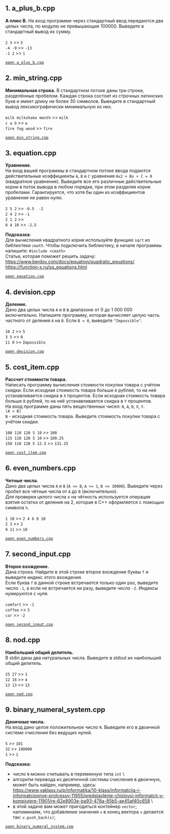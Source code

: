 ## 1. a_plus_b.cpp

**A плюс B.**
На вход программе через стандартный ввод передаются два целых числа, по модулю не превышающие 100000. Выведите в стандартный вывод их сумму. \
\
`2 3` >> `5` \
`-4 -9`	>> `-13` \
`-1 2` >> `1`

[`open a_plus_b.cpp`](https://github.com/igotbitches/coursera_cpp/blob/master/Course%201.%20White%20belt/Week%201/a_plus_b.cpp)


## 2. min_string.cpp

**Минимальная строка.**
В стандартном потоке даны три строки, разделённые пробелом. Каждая строка состоит из строчных латинских букв и имеет длину не более 30 символов. 
Выведите в стандартный вывод лексикографически минимальную из них. \
\
`milk milkshake month` >>	`milk` \
`c a b` >> `a` \
`fire fog wood` >> `fire`

[`open min_string.cpp`](https://github.com/igotbitches/coursera_cpp/blob/master/Course%201.%20White%20belt/Week%201/min_string.cpp)

## 3. equation.cpp

**Уравнение.** \
На вход вашей программы в стандартном потоке ввода подаются действительные коэффициенты `A`, `B` и `C` уравнения `Ax2 + Bx + C = 0` (квадратное уравнение). 
Выведите все его различные действительные корни в поток вывода в любом порядке, при этом разделяя корни пробелами. 
Гарантируется, что хотя бы один из коэффициентов уравнения не равен нулю. \
\
`2 5 2` >> `-0.5  -2` \
`2 4 2` >> `-1`  \
`2 1 2` >> `	`	 \
`0 4 10` >>	`-2.5` 

**Подсказка:** \
Для вычисления квадратного корня используйте функцию `sqrt` из библиотеки `cmath`. Чтобы подключить библиотеку, в начале программы напишите: `#include <cmath>` \
Статья, которая поможет решить задачу: \
https://www.berdov.com/docs/equation/quadratic_equations/ \
https://function-x.ru/sq_equations.html

[`open equation.cpp`](https://github.com/igotbitches/coursera_cpp/blob/master/Course%201.%20White%20belt/Week%201/equation.cpp)


## 4. devision.cpp

**Деление.** \
Дано два целых числа `A` и `B` в диапазоне от 0 до 1 000 000 включительно. Напишите программу, которая вычисляет целую часть частного от деления `A` на `B`.
Если `B = 0`, выведите `"Impossible"`. \
\
`10 2`  >> 	`5` \
`3 5`	 >> 	`0` \
`11 0`	>>	`Impossible`

[`open devision.cpp`](https://github.com/igotbitches/coursera_cpp/blob/master/Course%201.%20White%20belt/Week%201/devision.cpp)

## 5. cost_item.cpp

**Рассчет стоимости товара.** \
Написать программу вычисления стоимости покупки товара с учётом скидки. Если исходная стоимость товара больше `A` рублей, то на неё устанавливается скидка в `X` процентов. Если исходная стоимость товара больше `B` рублей, то на неё устанавливается скидка в `Y` процентов. \
На вход программе даны пять вещественных чисел: `N`, `A`, `B`, `X`, `Y`. \
`(A < B)` \
`N` - исходная стоимость товара. Выведите стоимость покупки товара с учётом скидки. \
\
`100 110 120 5 10` >> 	`100` \
`115 110 120 5 10` >>		`109.25` \
`150 110 120 5 12.5` >> 	`131.25` 

[`open cost_item.cpp`](https://github.com/igotbitches/coursera_cpp/blob/master/Course%201.%20White%20belt/Week%201/cost_item.cpp)

## 6. even_numbers.cpp

**Четные числа.** \
Дано два целых числа `A` и `B` (`A <= B`, `A >= 1`, `B <= 30000`). Выведите через пробел все чётные числа от `A` до `B` (включительно). \
Для проверки целого числа x на чётность используется операция взятия остатка от деления на 2, которая в C++ оформляется с помощью символа `%`. \
\
`1 10`  >>  	`2 4 6 8 10` \
`2 3`	  >>  	`2` \
`9 11`  >>		`10`

[`open even_numbers.cpp`](https://github.com/igotbitches/coursera_cpp/blob/master/Course%201.%20White%20belt/Week%201/even_numbers.cpp)

## 7. second_input.cpp

**Второе вхождение.** \
Дана строка. Найдите в этой строке второе вхождение буквы `f` и выведите индекс этого вхождения. \
Если буква `f` в данной строке встречается только один раз, выведите число `-1`, а если не встречается ни разу, выведите число `-2`. Индексы нумеруются с нуля. \
\
`comfort`  >>		`-1` \
`coffee`	>>  	`3` \
`car`	 >>		`-2`

[`open second_input.cpp`](https://github.com/igotbitches/coursera_cpp/blob/master/Course%201.%20White%20belt/Week%201/second_input.cpp)


## 8. nod.cpp

**Наибольший общий делитель.** \
В stdin даны два натуральных числа. Выведите в stdout их наибольший общий делитель. \
\
`25 27`  >>		`1` \
`12 16`	 >> 	`4` \
`13 13`	 >>		`13`

[`open nod.cpp`](https://github.com/igotbitches/coursera_cpp/blob/master/Course%201.%20White%20belt/Week%201/nod.cpp)

## 9. binary_numeral_system.cpp

**Двоичные числа.** \
На вход дано целое положительное число `N`. Выведите его в двоичной системе счисления без ведущих нулей. \
\
`5`		>>	 `101` \
`32`	>>	 `100000` \
`1`		>>	 `1` 

**Подсказка:** 
- число `N` можно считывать в переменную типа `int` \
- алгоритм перевода из десятичной системы счисления в двоичную, может быть найден, например, здесь: https://www.yaklass.ru/p/informatika/10-klass/informatciia-i-informatcionnye-protcessy-11955/predstavlenie-chislovoi-informatcii-v-kompiutere-11901/re-62e8903e-ba93-478a-85b5-ae45af40c658 \
- в этой задаче вам может пригодиться контейнер `vector`; напоминаем, что добавление значения `x` в конец вектора `v` делается так: `v.push_back(x)`;

[`open binary_numeral_system.cpp`](https://github.com/igotbitches/coursera_cpp/blob/master/Course%201.%20White%20belt/Week%201/binary_numeral_system.cpp)


